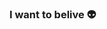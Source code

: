 ### I want to belive 👽
<!--
**FawkesSt/FawkesSt** is a ✨ _special_ ✨ repository because its `README.md` (this file) appears on your GitHub profile.

<img align="left" src="https://github-readme-stats.vercel.app/api?username=Fawkesst&show_icons=true&" />
<img align="center" src="https://github-readme-stats.vercel.app/api/top-langs/?username=Fawkesst&hide=html,javascript,css,ruby?layout=compact" />



